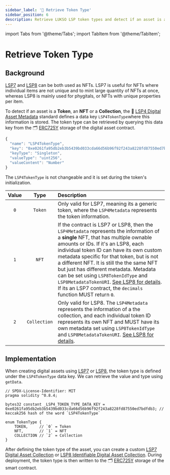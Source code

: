 ```yaml
---
sidebar_label: '🔎 Retrieve Token Type'
sidebar_position: 6
description: Retrieve LUKSO LSP token types and detect if an asset is a Token, an NFT, or a collection.
---
```


import Tabs from '@theme/Tabs';
import TabItem from '@theme/TabItem';

# Retrieve Token Type

## Background

[LSP7](../../standards/tokens/LSP7-Digital-Asset.md) and [LSP8](../../standards/tokens/LSP8-Identifiable-Digital-Asset.md) can be both used as NFTs. LSP7 is useful for NFTs where individual items are not unique and to mint large quantity of NFTs at once, whereas LSP8 is mainly used for phygitals, or NFTs with unique properties per item.

To detect if an asset is a **Token**, an **NFT** or a **Collection**, the 📄 [LSP4 Digital Asset Metadata](../../standards/tokens/LSP4-Digital-Asset-Metadata.md) standard defines a data key `LSP4TokenType`where this information is stored. The token type can be retrieved by querying this data key from the 🗂️ [ERC725Y](../../standards/lsp-background/erc725.md#erc725y-generic-data-keyvalue-store) storage of the digital asset contract.

```js
{
  "name": "LSP4TokenType",
  "key": "0xe0261fa95db2eb3b5439bd033cda66d56b96f92f243a8228fd87550ed7bdfdb3", // keccak256 hash of the word « LSP4TokenType »
  "keyType": "Singleton",
  "valueType": "uint256",
  "valueContent": "Number"
}
```

The `LSP4TokenType` is not changeable and it is set during the token's initialization.

| Value |     Type     | Description                                                                                                                                                                                                                                                                                                                                                                                                                                                                                                                                                                   |
| :---: | :----------: | :---------------------------------------------------------------------------------------------------------------------------------------------------------------------------------------------------------------------------------------------------------------------------------------------------------------------------------------------------------------------------------------------------------------------------------------------------------------------------------------------------------------------------------------------------------------------------- |
|  `0`  |   `Token`    | Only valid for LSP7, meaning its a generic token, where the `LSP4Metadata` represents the token information.                                                                                                                                                                                                                                                                                                                                                                                                                                                                  |
|  `1`  |    `NFT`     | If the contract is LSP7 or LSP8, then the `LSP4Metadata` represents the information of a **single** NFT, that has multiple ownable amounts or IDs. If it's an LSP8, each individual token ID can have its own custom metadata specific for that token, but is not a different NFT. It is still the the same NFT but just has different metadata. Metadata can be set using `LSP8TokenIdType` and `LSP8MetadataTokenURI`. [See LSP8 for details](../../standards/tokens/LSP8-Identifiable-Digital-Asset.md). If its an LSP7 contract, the `decimals` function MUST return `0`. |
|  `2`  | `Collection` | Only valid for LSP8. The `LSP4Metadata` represents the information of a the collection, and each individual token ID represents its own NFT and MUST have its own metadata set using `LSP8TokenIdType` and `LSP8MetadataTokenURI`. [See LSP8 for details](../../standards/tokens/LSP8-Identifiable-Digital-Asset.md).                                                                                                                                                                                                                                                         |

## Implementation

When creating digital assets using [LSP7](../../standards/tokens/LSP7-Digital-Asset.md) or [LSP8](../../standards/tokens/LSP8-Identifiable-Digital-Asset.md), the token type is defined under the `LSP4TokenType` data key. We can retrieve the value and type using `getData`.

```solidity
// SPDX-License-Identifier: MIT
pragma solidity ^0.8.4;

bytes32 constant _LSP4_TOKEN_TYPE_DATA_KEY = 0xe0261fa95db2eb3b5439bd033cda66d56b96f92f243a8228fd87550ed7bdfdb3; // keccak256 hash of the word `LSP4TokenType`

enum TokenType {
    TOKEN,     // `0` = Token
    NFT,       // `1` = NFT
    COLLECTION // `2` = Collection
}
```

After defining the token type of the asset, you can create a custom [LSP7 Digital Asset Collection](../../standards/tokens/LSP7-Digital-Asset.md) or [LSP8 Identifiable Digital Asset Collection](../../standards/tokens/LSP8-Identifiable-Digital-Asset.md). During deployment, the token type is then written to the 🗂️ [ERC725Y](../../standards/lsp-background/erc725.md#erc725y-generic-data-keyvalue-store) storage of the smart contract.
